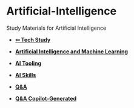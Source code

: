# Artificial-Intelligence
Study Materials for Artificial Intelligence

* **[⇦ Tech Study](https://github.com/Ihtheram/Tech-Study)**
  
* **[Artificial Intelligence and Machine Learning](./AI-ML.md)**

* **[AI Tooling](./AI-Tooling.md)**

* **[AI Skills](./AI_Skills.md)**

* **[Q&A](./Q&A_Artificial_Intelligence.md)**

* **[Q&A Copilot-Generated](./AI-Q&A-GitHub-Copilot-genereated.md)**
